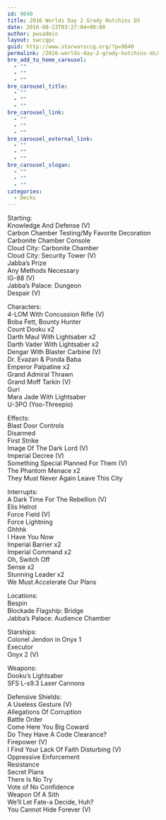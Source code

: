 ```yaml
---
id: 9640
title: 2016 Worlds Day 2 Grady Hutchins DS
date: 2016-08-23T03:27:04+00:00
author: pwsadmin
layout: swccgpc
guid: http://www.starwarsccg.org/?p=9640
permalink: /2016-worlds-day-2-grady-hutchins-ds/
bre_add_to_home_carousel:
  - ""
  - ""
  - ""
bre_carousel_title:
  - ""
  - ""
  - ""
bre_carousel_link:
  - ""
  - ""
  - ""
bre_carousel_external_link:
  - ""
  - ""
  - ""
bre_carousel_slogan:
  - ""
  - ""
  - ""
categories:
  - Decks
---
```

Starting:  
Knowledge And Defense (V)  
Carbon Chamber Testing/My Favorite Decoration  
Carbonite Chamber Console  
Cloud City: Carbonite Chamber  
Cloud City: Security Tower (V)  
Jabba’s Prize  
Any Methods Necessary  
IG-88 (V)  
Jabba’s Palace: Dungeon  
Despair (V)

Characters:  
4-LOM With Concussion Rifle (V)  
Boba Fett, Bounty Hunter  
Count Dooku x2  
Darth Maul With Lightsaber x2  
Darth Vader With Lightsaber x2  
Dengar With Blaster Carbine (V)  
Dr. Evazan & Ponda Baba  
Emperor Palpatine x2  
Grand Admiral Thrawn  
Grand Moff Tarkin (V)  
Guri  
Mara Jade With Lightsaber  
U-3PO (Yoo-Threepio)

Effects:  
Blast Door Controls  
Disarmed  
First Strike  
Image Of The Dark Lord (V)  
Imperial Decree (V)  
Something Special Planned For Them (V)  
The Phantom Menace x2  
They Must Never Again Leave This City

Interrupts:  
A Dark Time For The Rebellion (V)  
Elis Helrot  
Force Field (V)  
Force Lightning  
Ghhhk  
I Have You Now  
Imperial Barrier x2  
Imperial Command x2  
Oh, Switch Off  
Sense x2  
Stunning Leader x2  
We Must Accelerate Our Plans

Locations:  
Bespin  
Blockade Flagship: Bridge  
Jabba&#8217;s Palace: Audience Chamber

Starships:  
Colonel Jendon in Onyx 1  
Executor  
Onyx 2 (V)

Weapons:  
Dooku&#8217;s Lightsaber  
SFS L-s9.3 Laser Cannons

Defensive Shields:  
A Useless Gesture (V)  
Allegations Of Corruption  
Battle Order  
Come Here You Big Coward  
Do They Have A Code Clearance?  
Firepower (V)  
I Find Your Lack Of Faith Disturbing (V)  
Oppressive Enforcement  
Resistance  
Secret Plans  
There Is No Try  
Vote of No Confidence  
Weapon Of A Sith  
We&#8217;ll Let Fate-a Decide, Huh?  
You Cannot Hide Forever (V)